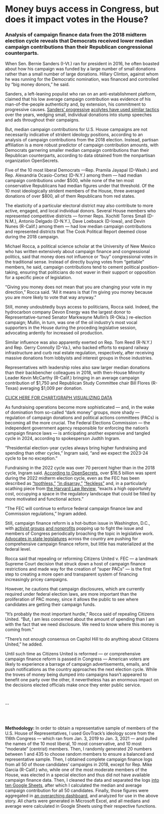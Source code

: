 # Money buys access in Congress, but does it impact votes in the House?

### Analysis of campaign finance data from the 2018 midterm election cycle reveals that Democrats received lower median campaign contributions than their Republican congressional counterparts. 

When Sen. Bernie Sanders (I-Vt.) ran for president in 2016, he often boasted about how his campaign was funded by a large number of small donations rather than a small number of large donations. Hillary Clinton, against whom he was running for the Democratic nomination, was financed and controlled by “big money donors,” he said.

Sanders, a left-leaning populist who ran on an anti-establishment platform, claimed that his low average campaign contribution was evidence of his man-of-the-people authenticity and, by extension, his commitment to progressive causes. [Sanders’ progressive](https://twitter.com/AOC/status/998962319551090688?s=20) [acolytes have used similar tactics](https://www.npr.org/2020/10/22/925892007/fundraging-fuels-democratic-money-advantage-over-gop-in-most-races) over the years, wedging small, individual donations into stump speeches and ads throughout their campaigns. 

But, median campaign contributions for U.S. House campaigns are not necessarily indicative of strident ideology positions, according to an analysis of campaign contributions from the 2018 election. Instead, partisan affiliation is a more robust predictor of campaign contribution amounts, with Democrats garnering smaller median campaign contributions than their Republican counterparts, according to data obtained from the nonpartisan organization OpenSecrets. 

Five of the 10 most liberal Democrats —Rep. Pramila Jayapal (D-Wash.) and Rep. Alexandria Ocasio-Cortez (D-N.Y.) among them — had median campaign contributions under $500, while none of the ten most conservative Republicans had median figures under that threshold. Of the 10 most ideologically strident members of the House, three averaged donations of over $800, all of them Republicans from red states. 

The elasticity of a particular electoral district may also contribute to more active, engaged, and local individual donors. Several House members who represented competitive districts — former Reps. Xochitl Torres Small (D-N.M.), Antonio Delgado (D-N.Y.), Dave Loebsack (D-Iowa), and Devin Nunes (R-Calif.) among them — had low median campaign contributions and represented districts that The Cook Political Report deemed close during the 2018 campaign.   

Michael Rocca, a political science scholar at the University of New Mexico who has written extensively about campaign finance and congressional politics, said that money does not influence or “buy” congressional votes in the traditional sense. Instead of directly buying votes from “gettable” members, he said, campaign contributions tend to cement political position-taking, ensuring that politicians do not waver in their support or opposition for a specific piece of legislation.

“Giving you money does not mean that you are changing your vote in my direction,” Rocca said. “All it means is that I’m giving you money because you are more likely to vote that way anyway.”

Still, money undoubtedly buys access to politicians, Rocca said. Indeed, the hydrocarbon company Devon Energy was the largest donor to Representative-turned Senator Markwayne Mullin’s (R-Okla.) re-election campaign; Mullin, in turn, was one of the oil industry’s most vocal supporters in the House during the proceding legislative session, advocating ardently for increased oil production. 

Similar influence was also apparently exerted on Rep. Tom Reed (R-N.Y.) and Rep. Gerry Connolly (D-Va.), who backed efforts to expand railway infrastructure and curb real estate regulation, respectively, after receiving massive donations from lobbyists and interest groups in those industries. 

Representatives with leadership roles also saw larger median donations than their backbencher colleagues in 2018, with then-House Minority Leader Kevin McCarthy (R-Calif.) bringing in an average campaign contribution of $1,750 and Republican Study Committee chair Bill Flores (R-Texas) averaging $1,009 per donation.  

[CLICK HERE FOR CHART/GRAPH VISUALIZING DATA](https://drive.google.com/file/d/14hJjq8tkVlgLyVOPVRqWhFMl-CEAqggO/view?usp=sharing)

As fundraising operations become more sophisticated — and, in the wake of domination from so-called “dark money” groups, more shady — regulation of campaign donations and political actions committees (PACs) is becoming all the more crucial. The Federal Elections Commission — the independent government agency responsible for enforcing the nation’s campaign finance laws — is anticipating another expensive and tangled cycle in 2024, according to spokesperson Judtih Ingram. 

“Presidential election-year cycles always bring higher fundraising and spending than other cycles,” Ingram said, “and we expect the 2023-24 cycle to be no exception.”

Fundraising in the 2022 cycle was over 70 percent higher than in the 2018 cycle, Ingram said. [According to OpenSecrets](https://www.opensecrets.org/news/2022/11/total-cost-of-2022-state-and-federal-elections-projected-to-exceed-16-7-billion/), over $16.5 billion was spent during the 2022 midterm election cycle, even as the FEC has been described as [“toothless,”](https://abcnews.go.com/Politics/fec-left-toothless-empty-seats-heading-2020/story?id=65215840) [“in disarray,”](https://www.washingtonpost.com/politics/2019/10/18/stymied-by-polarized-agency-fec-chair-ellen-weintraub-finds-her-voice-trump-critic/) [“feckless”](https://www.nytimes.com/2016/09/24/opinion/the-feckless-fec-rebuked.html) and, in a particularly scathing piece from [the Harvard Law Review,](https://harvardlawreview.org/2018/03/eliminating-the-fec-the-best-hope-for-campaign-finance-regulation/) “exacts a high opportunity cost, occupying a space in the regulatory landscape that could be filled by more motivated and functional actors.”

“The FEC will continue to enforce federal campaign finance law and Commission regulations,” Ingram added. 

Still, campaign finance reform is a hot-button issue in Washington, D.C., with [activist groups](https://endcitizensunited.org/) [and nonprofits](https://campaignlegal.org/issues/campaign-finance) popping up to fight the issue and members of Congress periodically broaching the topic in legislative work. [Advocates in state legislatures](https://www.opensecrets.org/news/2023/01/campaign-finance-advocates-pressure-virginia-general-assembly/) across the country are pushing for comprehensive campaign finance reform, but little has materialized at the federal level. 

Rocca said that repealing or reforming Citizens United v. FEC — a landmark Supreme Court decision that struck down a host of campaign finance restrictions and made way for the creation of “super PACs” — is the first step to creating a more open and transparent system of financing increasingly pricey campaigns. 

However, he cautions that campaign disclosures, which are currently required under federal election laws, are more important than the proliferation of PAC money, since it allows the public to see where candidates are getting their campaign funds. 

“It’s probably the most important hurdle,” Rocca said of repealing Citizens United. “But, I am less concerned about the amount of spending than I am with the fact that we need disclosure. We need to know where this money is coming from.” 

“There’s not enough consensus on Capitol Hill to do anything about Citizens United,” he added.

Until such time as Citizens United is reformed — or comprehensive campaign finance reform is passed in Congress — American voters are likely to experience a barrage of campaign advertisements, emails, and push notifications as the country approaches the next election cycle. While the troves of money being dumped into campaigns hasn’t appeared to benefit one party over the other, it nevertheless has an enormous impact on the decisions elected officials make once they enter public service. 

<br> 

--

<br>
<br>

**Methodology:** In order to obtain a representative sample of members of the U.S. House of Representatives, I used GovTrack’s ideology score from the 116th Congress — which ran from Jan. 3, 2019 to Jan. 3, 2021 — and pulled the names of the 10 most liberal, 10 most conservative, and 10 most “moderate” (centrist) members. Then, I randomly generated 20 numbers between 1 and 435 to choose random members to ensure a balanced and representative sample. Then, I obtained complete campaign finance logs from all 50 of those candidates’ campaigns in 2018, except for Rep. Mike Garcia (R-Calif.) who, while one of the most moderate members of the House, was elected in a special election and thus did not have available campaign finance data. Then, I cleaned the data and separated the logs [into ten Google Sheets](https://drive.google.com/drive/u/1/folders/17cq3fEbnIdhDww_D6BtCxZcBMIHP02eO), after which I calculated the median and average campaign contribution for all 50 candidates. Finally, those figures were aggregated in [an overarching dashboard](https://docs.google.com/spreadsheets/d/1irgbj-6gA_bScCyxalKfcalIISttxk0nV-lqk4bxVHU/edit#gid=0), and analyzed for use in the above story. All charts were generated in Microsoft Excel, and all medians and average were calculated in Google Sheets using their respective functions. 
